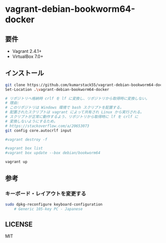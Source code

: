 # vagrant-debian-bookworm64-docker

## 要件

- Vagrant 2.4.1+
- VirtualBox 7.0+

## インストール

```bash
git clone https://github.com/kumarstack55/vagrant-debian-bookworm64-docker.git
Set-Location .\vagrant-debian-bookworm64-docker

# リポジトリへ格納時 crlf を lf に変換し、リポジトリから取得時に変換しない。
# 理由:
# このリポジトリは Windows 環境で bash スクリプトを配置する。
# 配置されたスクリプトは vagrant によって共有され Linux から実行される。
# スクリプトが正常に動作するよう、リポジトリから取得時に lf を crlf に
# 変換しないようにするため。
# https://stackoverflow.com/a/20653073
git config core.autocrlf input

#vagrant destroy -f

#vagrant box list
#vagrant box update --box debian/bookworm64

vagrant up
```

## 参考

### キーボード・レイアウトを変更する

```bash
sudo dpkg-reconfigure keyboard-configuration
    # Generic 105-key PC - Japanese
```

## LICENSE

MIT
